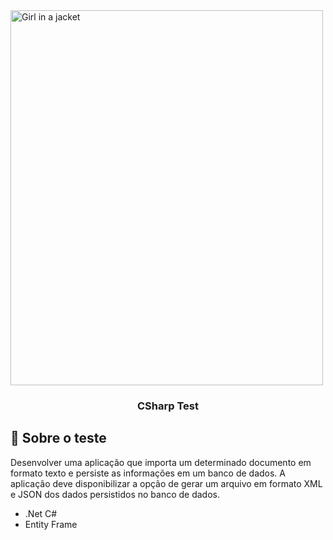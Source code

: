 <img src="https://www.mestrephp.com.br/site/wp-content/uploads/2018/10/csharp.png" alt="Girl in a jacket" style="width:500px;height:600px;">
<h3 align="center">
  <strong>CSharp Test</strong>
</h3>

## :rocket: Sobre o teste

Desenvolver uma aplicação que importa um determinado documento em formato texto e persiste as informações em um banco de dados. A aplicação deve disponibilizar a opção de gerar um arquivo em formato XML e JSON dos dados persistidos no banco de dados.
- .Net C#
- Entity Frame
